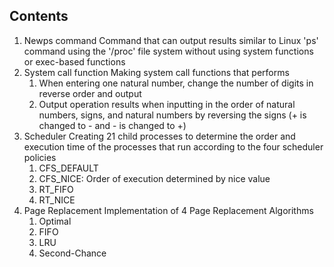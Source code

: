 ## Contents
1. Newps command
   Command that can output results similar to Linux 'ps' command using the '/proc' file system without using system functions or exec-based functions
2. System call function
   Making system call functions that performs
   1) When entering one natural number, change the number of digits in reverse order and output
   2) Output operation results when inputting in the order of natural numbers, signs, and natural numbers by reversing the signs (+ is changed to - and - is changed to +)
3. Scheduler
   Creating 21 child processes to determine the order and execution time of the processes that run according to the four scheduler policies
   1) CFS_DEFAULT
   2) CFS_NICE: Order of execution determined by nice value
   3) RT_FIFO
   4) RT_NICE
4. Page Replacement
   Implementation of 4 Page Replacement Algorithms
   1) Optimal
   2) FIFO
   3) LRU
   4) Second-Chance
